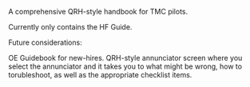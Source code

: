 A comprehensive QRH-style handbook for TMC pilots.

Currently only contains the HF Guide.

Future considerations:

OE Guidebook for new-hires.
QRH-style annunciator screen where you select the annunciator and it takes you to what might be wrong, how to torubleshoot, as well as the appropriate checklist items.
